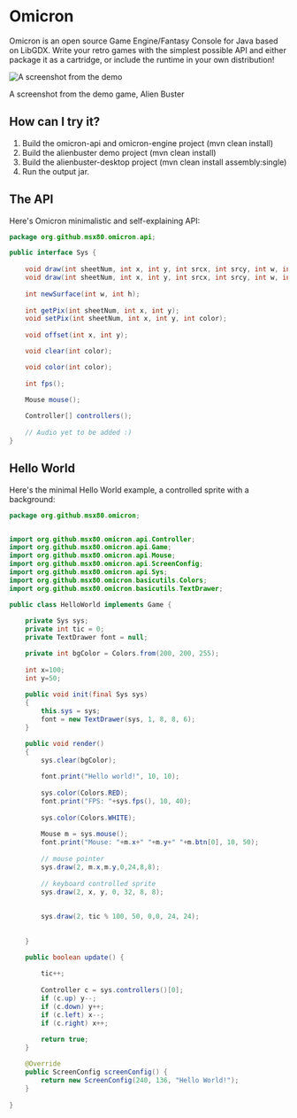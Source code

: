 Omicron
======
Omicron is an open source Game Engine/Fantasy Console for Java based on LibGDX. Write your retro games with the simplest possible API and either package it as a cartridge, or include the runtime in your own distribution!


![A screenshot from the demo](https://i.imgur.com/esxGpDW.png)

A screenshot from the demo game, Alien Buster


How can I try it?
-----------------

1. Build the omicron-api and omicron-engine  project (mvn clean install)
2. Build the alienbuster demo project (mvn clean install)
3. Build the alienbuster-desktop project (mvn clean install assembly:single)
4. Run the output jar.

The API
-------

Here's Omicron minimalistic and self-explaining API:

```java
package org.github.msx80.omicron.api;

public interface Sys {
	
    void draw(int sheetNum, int x, int y, int srcx, int srcy, int w, int h);
    void draw(int sheetNum, int x, int y, int srcx, int srcy, int w, int h, int rotate);
    
    int newSurface(int w, int h);
    
    int getPix(int sheetNum, int x, int y);
    void setPix(int sheetNum, int x, int y, int color);
    
    void offset(int x, int y);

    void clear(int color);

    void color(int color);
	
    int fps();
	
    Mouse mouse();

    Controller[] controllers();
    
    // Audio yet to be added :)
}

```

Hello World
-----------

Here's the minimal Hello World example, a controlled sprite with a background:

```java
package org.github.msx80.omicron;


import org.github.msx80.omicron.api.Controller;
import org.github.msx80.omicron.api.Game;
import org.github.msx80.omicron.api.Mouse;
import org.github.msx80.omicron.api.ScreenConfig;
import org.github.msx80.omicron.api.Sys;
import org.github.msx80.omicron.basicutils.Colors;
import org.github.msx80.omicron.basicutils.TextDrawer;

public class HelloWorld implements Game {
	
	private Sys sys;
	private int tic = 0;
	private TextDrawer font = null;

	private int bgColor = Colors.from(200, 200, 255);
	
	int x=100;
	int y=50;
	
    public void init(final Sys sys) 
    {
        this.sys = sys;
        font = new TextDrawer(sys, 1, 8, 8, 6);
    }

    public void render() 
    {
    	sys.clear(bgColor);
    	
        font.print("Hello world!", 10, 10);
        
        sys.color(Colors.RED);
        font.print("FPS: "+sys.fps(), 10, 40);
        
        sys.color(Colors.WHITE);
        
        Mouse m = sys.mouse();
        font.print("Mouse: "+m.x+" "+m.y+" "+m.btn[0], 10, 50);
      
        // mouse pointer
        sys.draw(2, m.x,m.y,0,24,8,8);
        
        // keyboard controlled sprite
        sys.draw(2, x, y, 0, 32, 8, 8);
        
        
        sys.draw(2, tic % 100, 50, 0,0, 24, 24);
    	
        
    }

    public boolean update() {
			
        tic++;
        
        Controller c = sys.controllers()[0];
        if (c.up) y--;
        if (c.down) y++;
        if (c.left) x--;
        if (c.right) x++;
     
        return true;
    }

	@Override
	public ScreenConfig screenConfig() {
		return new ScreenConfig(240, 136, "Hello World!");
	}
  
}

```
